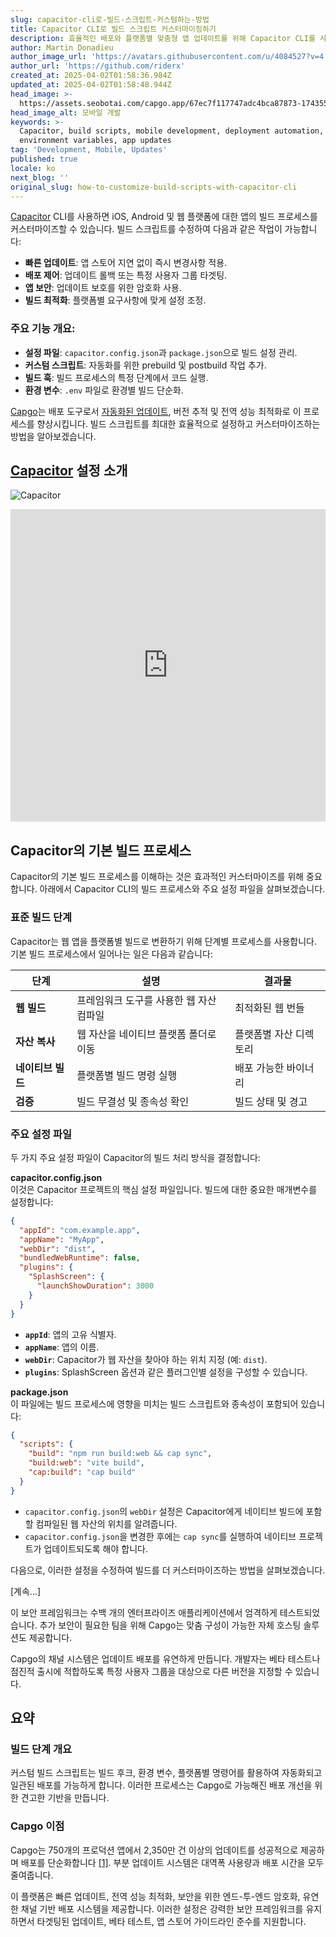 ```yaml
---
slug: capacitor-cli로-빌드-스크립트-커스텀하는-방법
title: Capacitor CLI로 빌드 스크립트 커스터마이징하기
description: 효율적인 배포와 플랫폼별 맞춤형 앱 업데이트를 위해 Capacitor CLI를 사용하여 빌드 스크립트를 커스터마이즈하는 방법을 알아보세요.
author: Martin Donadieu
author_image_url: 'https://avatars.githubusercontent.com/u/4084527?v=4'
author_url: 'https://github.com/riderx'
created_at: 2025-04-02T01:58:36.984Z
updated_at: 2025-04-02T01:58:48.944Z
head_image: >-
  https://assets.seobotai.com/capgo.app/67ec7f117747adc4bca87873-1743559128944.jpg
head_image_alt: 모바일 개발
keywords: >-
  Capacitor, build scripts, mobile development, deployment automation,
  environment variables, app updates
tag: 'Development, Mobile, Updates'
published: true
locale: ko
next_blog: ''
original_slug: how-to-customize-build-scripts-with-capacitor-cli
---
```

[Capacitor](https://capacitorjs.com/) CLI를 사용하면 iOS, Android 및 웹 플랫폼에 대한 앱의 빌드 프로세스를 커스터마이즈할 수 있습니다. 빌드 스크립트를 수정하여 다음과 같은 작업이 가능합니다:

-   **빠른 업데이트**: 앱 스토어 지연 없이 즉시 변경사항 적용.
-   **배포 제어**: 업데이트 롤백 또는 특정 사용자 그룹 타겟팅.
-   **앱 보안**: 업데이트 보호를 위한 암호화 사용.
-   **빌드 최적화**: 플랫폼별 요구사항에 맞게 설정 조정.

### 주요 기능 개요:

-   **설정 파일**: `capacitor.config.json`과 `package.json`으로 빌드 설정 관리.
-   **커스텀 스크립트**: 자동화를 위한 prebuild 및 postbuild 작업 추가.
-   **빌드 훅**: 빌드 프로세스의 특정 단계에서 코드 실행.
-   **환경 변수**: `.env` 파일로 환경별 빌드 단순화.

[Capgo](https://capgo.app/)는 배포 도구로서 [자동화된 업데이트](https://capgo.app/docs/plugin/cloud-mode/hybrid-update/), 버전 추적 및 전역 성능 최적화로 이 프로세스를 향상시킵니다. 빌드 스크립트를 최대한 효율적으로 설정하고 커스터마이즈하는 방법을 알아보겠습니다.

## [Capacitor](https://capacitorjs.com/) 설정 소개

![Capacitor](https://assets.seobotai.com/capgo.app/67ec7f117747adc4bca87873/7e137b9b90adb3934b29b03381f213c1.jpg)

<iframe src="https://www.youtube.com/embed/HufvY63esXs" title="YouTube video player" frameborder="0" allow="accelerometer; autoplay; clipboard-write; encrypted-media; gyroscope; picture-in-picture; web-share" referrerpolicy="strict-origin-when-cross-origin" style="width: 100%; height: 500px;" allowfullscreen></iframe>

## Capacitor의 기본 빌드 프로세스

Capacitor의 기본 빌드 프로세스를 이해하는 것은 효과적인 커스터마이즈를 위해 중요합니다. 아래에서 Capacitor CLI의 빌드 프로세스와 주요 설정 파일을 살펴보겠습니다.

### 표준 빌드 단계

Capacitor는 웹 앱을 플랫폼별 빌드로 변환하기 위해 단계별 프로세스를 사용합니다. 기본 빌드 프로세스에서 일어나는 일은 다음과 같습니다:

| 단계 | 설명 | 결과물 |
| --- | --- | --- |
| **웹 빌드** | 프레임워크 도구를 사용한 웹 자산 컴파일 | 최적화된 웹 번들 |
| **자산 복사** | 웹 자산을 네이티브 플랫폼 폴더로 이동 | 플랫폼별 자산 디렉토리 |
| **네이티브 빌드** | 플랫폼별 빌드 명령 실행 | 배포 가능한 바이너리 |
| **검증** | 빌드 무결성 및 종속성 확인 | 빌드 상태 및 경고 |

### 주요 설정 파일

두 가지 주요 설정 파일이 Capacitor의 빌드 처리 방식을 결정합니다:

**capacitor.config.json**  
이것은 Capacitor 프로젝트의 핵심 설정 파일입니다. 빌드에 대한 중요한 매개변수를 설정합니다:

```json
{
  "appId": "com.example.app",
  "appName": "MyApp",
  "webDir": "dist",
  "bundledWebRuntime": false,
  "plugins": {
    "SplashScreen": {
      "launchShowDuration": 3000
    }
  }
}
```

-   **`appId`**: 앱의 고유 식별자.
-   **`appName`**: 앱의 이름.
-   **`webDir`**: Capacitor가 웹 자산을 찾아야 하는 위치 지정 (예: `dist`).
-   **`plugins`**: SplashScreen 옵션과 같은 플러그인별 설정을 구성할 수 있습니다.

**package.json**  
이 파일에는 빌드 프로세스에 영향을 미치는 빌드 스크립트와 종속성이 포함되어 있습니다:

```json
{
  "scripts": {
    "build": "npm run build:web && cap sync",
    "build:web": "vite build",
    "cap:build": "cap build"
  }
}
```

-   `capacitor.config.json`의 `webDir` 설정은 Capacitor에게 네이티브 빌드에 포함할 컴파일된 웹 자산의 위치를 알려줍니다.
-   `capacitor.config.json`을 변경한 후에는 `cap sync`를 실행하여 네이티브 프로젝트가 업데이트되도록 해야 합니다.

다음으로, 이러한 설정을 수정하여 빌드를 더 커스터마이즈하는 방법을 살펴보겠습니다.

[계속...]

이 보안 프레임워크는 수백 개의 엔터프라이즈 애플리케이션에서 엄격하게 테스트되었습니다. 추가 보안이 필요한 팀을 위해 Capgo는 맞춤 구성이 가능한 자체 호스팅 솔루션도 제공합니다.

Capgo의 채널 시스템은 업데이트 배포를 유연하게 만듭니다. 개발자는 베타 테스트나 점진적 출시에 적합하도록 특정 사용자 그룹을 대상으로 다른 버전을 지정할 수 있습니다.

## 요약

### 빌드 단계 개요

커스텀 빌드 스크립트는 빌드 후크, 환경 변수, 플랫폼별 명령어를 활용하여 자동화되고 일관된 배포를 가능하게 합니다. 이러한 프로세스는 Capgo로 가능해진 배포 개선을 위한 견고한 기반을 만듭니다.

### Capgo 이점

Capgo는 750개의 프로덕션 앱에서 2,350만 건 이상의 업데이트를 성공적으로 제공하며 배포를 단순화합니다 [\[1\]](https://capgo.app/). 부분 업데이트 시스템은 대역폭 사용량과 배포 시간을 모두 줄여줍니다.

이 플랫폼은 빠른 업데이트, 전역 성능 최적화, 보안을 위한 엔드-투-엔드 암호화, 유연한 채널 기반 배포 시스템을 제공합니다. 이러한 설정은 강력한 보안 프레임워크를 유지하면서 타겟팅된 업데이트, 베타 테스트, 앱 스토어 가이드라인 준수를 지원합니다.
